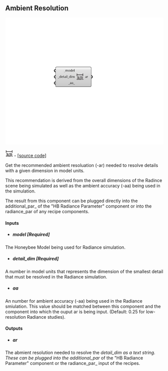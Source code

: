 ## Ambient Resolution

![](../../images/components/Ambient_Resolution.png)

![](../../images/icons/Ambient_Resolution.png) - [[source code]](https://github.com/ladybug-tools/honeybee-grasshopper-radiance/blob/master/honeybee_grasshopper_radiance/src//HB%20Ambient%20Resolution.py)


Get the recommended ambient resoluation (-ar) needed to resolve details with a given dimension in model units. 

This recommendation is derived from the overall dimensions of the Radince scene being simulated as well as the ambient accuracy (-aa) being used in the simulation. 

The result from this component can be plugged directly into the additional_par_ of the "HB Radiance Parameter" component or into the radiance_par of any recipe components. 



#### Inputs
* ##### model [Required]
The Honeybee Model being used for Radiance simulation. 
* ##### detail_dim [Required]
A number in model units that represents the dimension of the smallest detail that must be resolved in the Radiance simulation. 
* ##### aa 
An number for ambient accuracy (-aa) being used in the Radiance smiulation. This value should be matched between this component and the component into which the ouput ar is being input. (Default: 0.25 for low-resolution Radiance studies). 

#### Outputs
* ##### ar
The abmient resolution needed to resolve the _detail_dim as a text string. These can be plugged into the additional_par_ of the "HB Radiance Parameter" component or the radiance_par_ input of the recipes. 